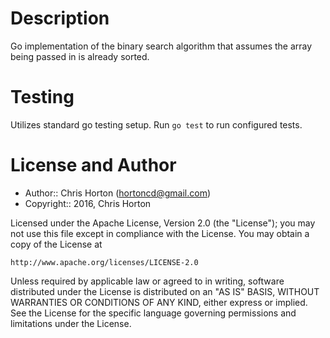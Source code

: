 Description
===========

Go implementation of the binary search algorithm that assumes the array being passed in is already sorted.

Testing
=======

Utilizes standard go testing setup.  Run `go test` to run configured tests.

License and Author
==================

- Author:: Chris Horton (<hortoncd@gmail.com>)
- Copyright:: 2016, Chris Horton

Licensed under the Apache License, Version 2.0 (the "License");
you may not use this file except in compliance with the License.
You may obtain a copy of the License at

    http://www.apache.org/licenses/LICENSE-2.0

Unless required by applicable law or agreed to in writing, software
distributed under the License is distributed on an "AS IS" BASIS,
WITHOUT WARRANTIES OR CONDITIONS OF ANY KIND, either express or implied.
See the License for the specific language governing permissions and
limitations under the License.
